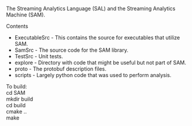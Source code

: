 The Streaming Analytics Language (SAL) and the Streaming Analytics Machine
(SAM). 

Contents

* ExecutableSrc - This contains the source for executables that utilize
SAM.
* SamSrc - The source code for the SAM library.
* TestSrc - Unit tests.
* explore - Directory with code that might be useful but not part of SAM.
* proto - The protobuf description files.
* scripts - Largely python code that was used to perform analysis.

To build:  
cd SAM  
mkdir build  
cd build  
cmake ..  
make  
